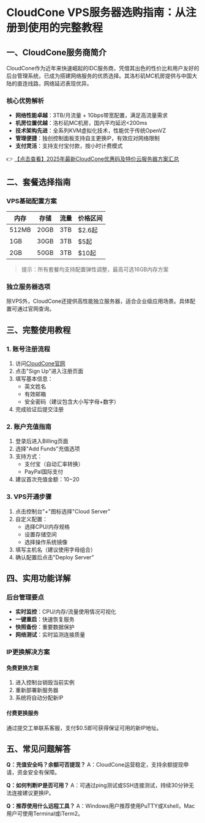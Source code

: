 # CloudCone VPS服务器选购指南：从注册到使用的完整教程

## 一、CloudCone服务商简介

CloudCone作为近年来快速崛起的IDC服务商，凭借其出色的性价比和用户友好的后台管理系统，已成为搭建网络服务的优质选择。其洛杉矶MC机房提供与中国大陆的直连线路，网络延迟表现优异。

### 核心优势解析
- **网络性能卓越**：3TB/月流量 + 1Gbps带宽配置，满足高流量需求
- **机房位置优越**：洛杉矶MC机房，国内平均延迟<200ms
- **技术架构先进**：全系列KVM虚拟化技术，性能优于传统OpenVZ
- **管理便捷**：独创控制面板支持自主更换IP，有效应对网络限制
- **支付灵活**：支持支付宝付款，按小时计费模式

👉 [【点击查看】2025年最新CloudCone优惠码及特价云服务器方案汇总](https://bit.ly/Cloudcone)

## 二、套餐选择指南

### VPS基础配置方案
| 内存 | 存储 | 流量 | 价格区间 |
|------|------|------|----------|
| 512MB | 20GB | 3TB | $2.6起 |
| 1GB | 30GB | 3TB | $5起 |
| 2GB | 50GB | 3TB | $10起 |

> 提示：所有套餐均支持配置弹性调整，最高可选16GB内存方案

### 独立服务器选项
除VPS外，CloudCone还提供高性能独立服务器，适合企业级应用场景。具体配置可通过官网查询。

## 三、完整使用教程

### 1. 账号注册流程
1. 访问[CloudCone官网](https://bit.ly/Cloudcone)
2. 点击"Sign Up"进入注册页面
3. 填写基本信息：
   - 英文姓名
   - 有效邮箱
   - 安全密码（建议包含大小写字母+数字）
4. 完成验证后提交注册

### 2. 账户充值指南
1. 登录后进入Billing页面
2. 选择"Add Funds"充值选项
3. 支持方式：
   - 支付宝（自动汇率转换）
   - PayPal国际支付
4. 建议首次充值金额：$10-$20

### 3. VPS开通步骤
1. 点击控制台"+"图标选择"Cloud Server"
2. 自定义配置：
   - 选择CPU/内存规格
   - 设置存储空间
   - 选择操作系统镜像
3. 填写主机名（建议使用字母组合）
4. 确认配置后点击"Deploy Server"

## 四、实用功能详解

### 后台管理要点
- **实时监控**：CPU/内存/流量使用情况可视化
- **一键重启**：快速恢复服务
- **快照备份**：重要数据保护
- **网络测试**：实时监测连接质量

### IP更换解决方案
#### 免费更换方案
1. 进入控制台销毁当前实例
2. 重新部署新服务器
3. 系统将自动分配新IP

#### 付费更换服务
通过提交工单联系客服，支付$0.5即可获得保证可用的新IP地址。

## 五、常见问题解答

**Q：充值安全吗？余额可否提现？**
A：CloudCone运营稳定，支持余额提现申请，资金安全有保障。

**Q：如何判断IP是否可用？**
A：可通过ping测试或SSH连接测试，持续30分钟无法连接建议更换IP。

**Q：推荐使用什么远程工具？**
A：Windows用户推荐使用PuTTY或Xshell，Mac用户可使用Terminal或iTerm2。